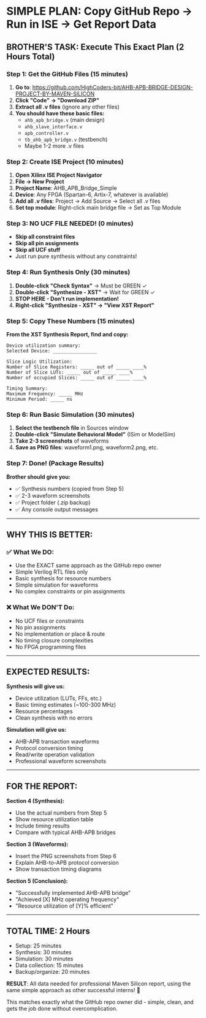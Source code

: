 # SIMPLE PLAN: Copy GitHub Repo → Run in ISE → Get Report Data

## BROTHER'S TASK: Execute This Exact Plan (2 Hours Total)

### Step 1: Get the GitHub Files (15 minutes)
1. **Go to**: https://github.com/HighCoders-bit/AHB-APB-BRIDGE-DESIGN-PROJECT-BY-MAVEN-SILICON
2. **Click "Code" → "Download ZIP"**
3. **Extract all .v files** (ignore any other files)
4. **You should have these basic files:**
   - `ahb_apb_bridge.v` (main design)
   - `ahb_slave_interface.v` 
   - `apb_controller.v`
   - `tb_ahb_apb_bridge.v` (testbench)
   - Maybe 1-2 more .v files

### Step 2: Create ISE Project (10 minutes) 
1. **Open Xilinx ISE Project Navigator**
2. **File → New Project**
3. **Project Name**: AHB_APB_Bridge_Simple  
4. **Device**: Any FPGA (Spartan-6, Artix-7, whatever is available)
5. **Add all .v files**: Project → Add Source → Select all .v files
6. **Set top module**: Right-click main bridge file → Set as Top Module

### Step 3: NO UCF FILE NEEDED! (0 minutes)
- **Skip all constraint files**
- **Skip all pin assignments** 
- **Skip all UCF stuff**
- Just run pure synthesis without any constraints!

### Step 4: Run Synthesis Only (30 minutes)
1. **Double-click "Check Syntax"** → Must be GREEN ✓
2. **Double-click "Synthesize - XST"** → Wait for GREEN ✓
3. **STOP HERE - Don't run implementation!**
4. **Right-click "Synthesize - XST" → "View XST Report"**

### Step 5: Copy These Numbers (15 minutes)
**From the XST Synthesis Report, find and copy:**

```
Device utilization summary:
Selected Device: ________________

Slice Logic Utilization:
Number of Slice Registers: _____ out of _____ ____%
Number of Slice LUTs: _____ out of _____ ____%
Number of occupied Slices: _____ out of _____ ____%

Timing Summary:
Maximum Frequency: _____ MHz
Minimum Period: _____ ns
```

### Step 6: Run Basic Simulation (30 minutes)
1. **Select the testbench file** in Sources window
2. **Double-click "Simulate Behavioral Model"** (ISim or ModelSim)
3. **Take 2-3 screenshots** of waveforms
4. **Save as PNG files**: waveform1.png, waveform2.png, etc.

### Step 7: Done! (Package Results)
**Brother should give you:**
- ✅ Synthesis numbers (copied from Step 5)
- ✅ 2-3 waveform screenshots  
- ✅ Project folder (.zip backup)
- ✅ Any console output messages

---

## WHY THIS IS BETTER:

### ✅ What We DO:
- Use the EXACT same approach as the GitHub repo owner
- Simple Verilog RTL files only
- Basic synthesis for resource numbers
- Simple simulation for waveforms
- No complex constraints or pin assignments

### ❌ What We DON'T Do:
- No UCF files or constraints
- No pin assignments  
- No implementation or place & route
- No timing closure complexities
- No FPGA programming files

---

## EXPECTED RESULTS:

**Synthesis will give us:**
- Device utilization (LUTs, FFs, etc.) 
- Basic timing estimates (~100-300 MHz)
- Resource percentages
- Clean synthesis with no errors

**Simulation will give us:**
- AHB-APB transaction waveforms
- Protocol conversion timing
- Read/write operation validation
- Professional waveform screenshots

---

## FOR THE REPORT:

**Section 4 (Synthesis):**
- Use the actual numbers from Step 5
- Show resource utilization table
- Include timing results
- Compare with typical AHB-APB bridges

**Section 3 (Waveforms):**
- Insert the PNG screenshots from Step 6
- Explain AHB-to-APB protocol conversion
- Show transaction timing diagrams

**Section 5 (Conclusion):**
- "Successfully implemented AHB-APB bridge"
- "Achieved [X] MHz operating frequency"
- "Resource utilization of [Y]% efficient"

---

## TOTAL TIME: 2 Hours
- Setup: 25 minutes
- Synthesis: 30 minutes  
- Simulation: 30 minutes
- Data collection: 15 minutes
- Backup/organize: 20 minutes

**RESULT**: All data needed for professional Maven Silicon report, using the same simple approach as other successful interns! 🎯

This matches exactly what the GitHub repo owner did - simple, clean, and gets the job done without overcomplication.